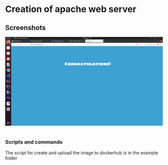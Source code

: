 
# Creation of apache web server






## Screenshots
![](https://github.com/arturoEnsolvers/desafio-03devops/blob/main/ejercicio5/Screenshot%20from%202022-08-20%2018-20-26.png?raw=true)
#

### Scripts and commands

The script for create and upload the image to dockerhub is in the example folder